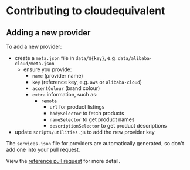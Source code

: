 # Contributing to cloudequivalent

## Adding a new provider

To add a new provider:

- create a `meta.json` file in `data/${key}`, e.g. `data/alibaba-cloud/meta.json`
  - ensure you provide:
    - `name` (provider name)
    - `key` (reference key, e.g. `aws` or `alibaba-cloud`)
    - `accentColour` (brand colour)
    - `extra` information, such as:
      - `remote`
        - `url` for product listings
        - `bodySelector` to fetch products
        - `nameSelector` to get product names
        - `descriptionSelector` to get product descriptions
- update `scripts/utilities.js` to add the new provider key

The `services.json` file for providers are automatically generated, so don't add one into your pull request.

View the [reference pull request](https://github.com/cloudequivalent/cloudequivalent/pull/44/files) for more detail.
